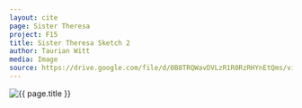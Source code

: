 ```yaml
---
layout: cite
page: Sister Theresa
project: F15
title: Sister Theresa Sketch 2
author: Taurian Witt
media: Image
source: https://drive.google.com/file/d/0B8TRQWavDVLzR1R0RzRHYnEtQms/view?usp=sharing
---
```

![{{ page.title }}](/projects/F15/characters/theresa/theresasketch2.jpg)
